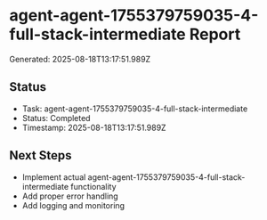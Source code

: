 # agent-agent-1755379759035-4-full-stack-intermediate Report

Generated: 2025-08-18T13:17:51.989Z

## Status
- Task: agent-agent-1755379759035-4-full-stack-intermediate
- Status: Completed
- Timestamp: 2025-08-18T13:17:51.989Z

## Next Steps
- Implement actual agent-agent-1755379759035-4-full-stack-intermediate functionality
- Add proper error handling
- Add logging and monitoring
